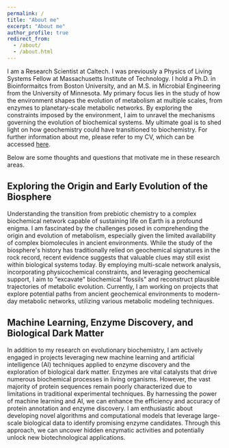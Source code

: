 ```yaml
---
permalink: /
title: "About me"
excerpt: "About me"
author_profile: true
redirect_from: 
  - /about/
  - /about.html
---
```


I am a Research Scientist at Caltech. I was previously a Physics of Living Systems Fellow at Massachusetts Institute of Technology. I hold a Ph.D. in Bioinformaitcs from Boston University, and an M.S. in Microbial Engineering from the University of Minnesota. My primary focus lies in the study of how the environment shapes the evolution of metabolism at multiple scales, from enzymes to planetary-scale metabolic networks. By exploring the constraints imposed by the environment, I aim to unravel the mechanisms governing the evolution of biochemical systems. My ultimate goal is to shed light on how geochemistry could have transitioned to biochemistry. For further information about me, please refer to my CV, which can be accessed <a href="https://jgoldford.github.io/files/Goldford_CV.pdf">here</a>.

Below are some thoughts and questions that motivate me in these research areas.

Exploring the Origin and Early Evolution of the Biosphere
------
Understanding the transition from prebiotic chemistry to a complex biochemical network capable of sustaining life on Earth is a profound enigma. I am fascinated by the challenges posed in comprehending the origin and evolution of metabolism, especially given the limited availability of complex biomolecules in ancient environments. While the study of the biosphere's history has traditionally relied on geochemical signatures in the rock record, recent evidence suggests that valuable clues may still exist within biological systems today. By employing multi-scale network analysis, incorporating physicochemical constraints, and leveraging geochemical support, I aim to "excavate" biochemical "fossils" and reconstruct plausible trajectories of metabolic evolution. Currently, I am working on projects that explore potential paths from ancient geochemical environments to modern-day metabolic networks, utilizing various metabolic modeling techniques. 


Machine Learning, Enzyme Discovery, and Biological Dark Matter
------
In addition to my research on evolutionary biochemistry, I am actively engaged in projects leveraging new machine learning and artificial intelligence (AI) techniques applied to enzyme discovery and the exploration of biological dark matter.  Enzymes are vital catalysts that drive numerous biochemical processes in living organisms. However, the vast majority of protein sequences remain poorly characterized due to limitations in traditional experimental techniques. By harnessing the power of machine learning and AI, we can enhance the efficiency and accuracy of protein annotation and enzyme discovery. I am enthusiastic about developing novel algorithms and computational models that leverage large-scale biological data to identify promising enzyme candidates. Through this approach, we can uncover hidden enzymatic activities and potentially unlock new biotechnological applications.  

